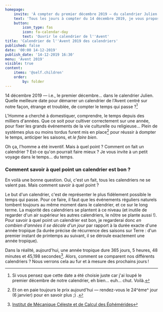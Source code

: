 ```yaml
---
homepage:
    invite: 'À compter du premier décembre 2019 — du calendrier Julien !'
    text: 'Tous les jours à compter du 14 décembre 2019, je vous propose un court article sur un calendrier du monde ou sur un sujet proche. Le 14 décembre ? Oh, c''est simplement le premier dans le calendrier Julien (oui je me trouve drôle).'
    button:
        icon_type: fas
        icon: fa-calendar-day
        text: 'Ouvrir le calendrier de l''Avent'
title: 'Calendrier de l''Avent 2019 des calendriers'
published: false
date: '00:00 14-12-2019'
publish_date: '14-12-2019 16:30'
menu: 'Avent 2019'
visible: true
content:
    items: '@self.children'
    order:
        by: folder
---
```


14 décembre 2019 — i.e., le premier décembre… dans le calendrier Julien. Quelle meilleure date pour démarrer un calendrier de l'Avent centré sur notre façon, étrange et troublée, de compter le temps qui passe ?[^14-dec]

L'Homme a cherché à domestiquer, comprendre, le temps depuis des milliers d'années. Que ce soit pour cultiver correctement sur une année, pour fixer les grands événements de la vie culturelle ou religieuse… Plein de systèmes plus ou moins tordus furent mis en place[^calendriers-tordus] pour réussir à dompter le temps, anticiper les saisons, et _le faire bien_.

Oh ça, l'homme a été inventif. Mais à quel point ? Comment on fait un calendrier ? Est-ce qu'on pourrait faire mieux ? Je vous invite à un petit voyage dans le temps… du temps.

[^14-dec]: Si vous pensez que cette date a été choisie juste car j'ai loupé le premier décembre de notre calendrier, eh bien… euh… chut. Voilà.
[^calendriers-tordus]: Et on en paie toujours le prix aujourd'hui — rendez-vous le 24^ème^ jour (6 janvier) pour en savoir plus ;) .

### Comment savoir à quel point un calendrier est bon ?

En voilà une bonne question. Oui, c'est un fait, tous les calendriers ne se valent pas. Mais comment savoir à quel point ?

Le but d'un calendrier, c'est de représenter le plus fidèlement possible le temps qui passe. Pour ce faire, il faut que les événements réguliers naturels tombent toujours au même moment dans le calendrier, et ce sur le long terme. La majorité des calendriers se plantent à ce niveau (et inutile de regarder d'un air supérieur les autres calendriers, le nôtre se plante aussi !). Pour savoir à quel point un calendrier est bon, je regarderai donc _en combien d'années il se décale d'un jour_ par rapport à la durée exacte d'une année tropique (la durée précise de récurrence des saisons sur Terre : d'un premier instant de printemps au suivant, il se déroule exactement une année tropique).

Dans la réalité, aujourd'hui, une année tropique dure 365 jours, 5 heures, 48 minutes et 45,198 secondes[^année-tropique]. Alors, comment se comparent nos différents calendriers ? Nous verrons cela au fur et à mesure des prochains jours !

[^année-tropique]: [Institut de Mécanique Céleste et de Calcul des Éphémérides](ftp://ftp.imcce.fr/pub/misc/annee_tropique/annee_tropique.doc)